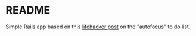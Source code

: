 # README

Simple Rails app based on this [lifehacker post](https://lifehacker.com/the-super-simple-autofocus-to-do-list-1785295828) on the "autofocus" to do list.
